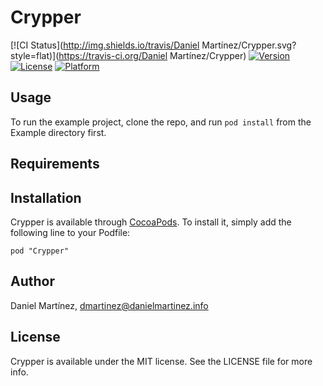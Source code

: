 # Crypper

[![CI Status](http://img.shields.io/travis/Daniel Martínez/Crypper.svg?style=flat)](https://travis-ci.org/Daniel Martínez/Crypper)
[![Version](https://img.shields.io/cocoapods/v/Crypper.svg?style=flat)](http://cocoadocs.org/docsets/Crypper)
[![License](https://img.shields.io/cocoapods/l/Crypper.svg?style=flat)](http://cocoadocs.org/docsets/Crypper)
[![Platform](https://img.shields.io/cocoapods/p/Crypper.svg?style=flat)](http://cocoadocs.org/docsets/Crypper)

## Usage

To run the example project, clone the repo, and run `pod install` from the Example directory first.

## Requirements

## Installation

Crypper is available through [CocoaPods](http://cocoapods.org). To install
it, simply add the following line to your Podfile:

    pod "Crypper"

## Author

Daniel Martínez, dmartinez@danielmartinez.info

## License

Crypper is available under the MIT license. See the LICENSE file for more info.

